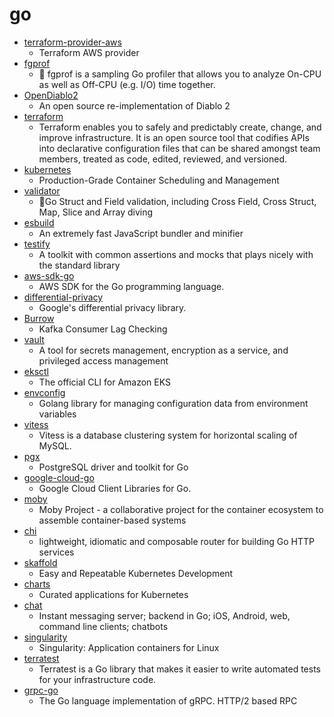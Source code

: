 # go
- [terraform-provider-aws](https://github.com/terraform-providers/terraform-provider-aws)
  - Terraform AWS provider
- [fgprof](https://github.com/felixge/fgprof)
  - 🚀 fgprof is a sampling Go profiler that allows you to analyze On-CPU as well as Off-CPU (e.g. I/O) time together.
- [OpenDiablo2](https://github.com/OpenDiablo2/OpenDiablo2)
  - An open source re-implementation of Diablo 2
- [terraform](https://github.com/hashicorp/terraform)
  - Terraform enables you to safely and predictably create, change, and improve infrastructure. It is an open source tool that codifies APIs into declarative configuration files that can be shared amongst team members, treated as code, edited, reviewed, and versioned.
- [kubernetes](https://github.com/kubernetes/kubernetes)
  - Production-Grade Container Scheduling and Management
- [validator](https://github.com/go-playground/validator)
  - 💯Go Struct and Field validation, including Cross Field, Cross Struct, Map, Slice and Array diving
- [esbuild](https://github.com/evanw/esbuild)
  - An extremely fast JavaScript bundler and minifier
- [testify](https://github.com/stretchr/testify)
  - A toolkit with common assertions and mocks that plays nicely with the standard library
- [aws-sdk-go](https://github.com/aws/aws-sdk-go)
  - AWS SDK for the Go programming language.
- [differential-privacy](https://github.com/google/differential-privacy)
  - Google's differential privacy library.
- [Burrow](https://github.com/linkedin/Burrow)
  - Kafka Consumer Lag Checking
- [vault](https://github.com/hashicorp/vault)
  - A tool for secrets management, encryption as a service, and privileged access management
- [eksctl](https://github.com/weaveworks/eksctl)
  - The official CLI for Amazon EKS
- [envconfig](https://github.com/kelseyhightower/envconfig)
  - Golang library for managing configuration data from environment variables
- [vitess](https://github.com/vitessio/vitess)
  - Vitess is a database clustering system for horizontal scaling of MySQL.
- [pgx](https://github.com/jackc/pgx)
  - PostgreSQL driver and toolkit for Go
- [google-cloud-go](https://github.com/googleapis/google-cloud-go)
  - Google Cloud Client Libraries for Go.
- [moby](https://github.com/moby/moby)
  - Moby Project - a collaborative project for the container ecosystem to assemble container-based systems
- [chi](https://github.com/go-chi/chi)
  - lightweight, idiomatic and composable router for building Go HTTP services
- [skaffold](https://github.com/GoogleContainerTools/skaffold)
  - Easy and Repeatable Kubernetes Development
- [charts](https://github.com/helm/charts)
  - Curated applications for Kubernetes
- [chat](https://github.com/tinode/chat)
  - Instant messaging server; backend in Go; iOS, Android, web, command line clients; chatbots
- [singularity](https://github.com/hpcng/singularity)
  - Singularity: Application containers for Linux
- [terratest](https://github.com/gruntwork-io/terratest)
  - Terratest is a Go library that makes it easier to write automated tests for your infrastructure code.
- [grpc-go](https://github.com/grpc/grpc-go)
  - The Go language implementation of gRPC. HTTP/2 based RPC
